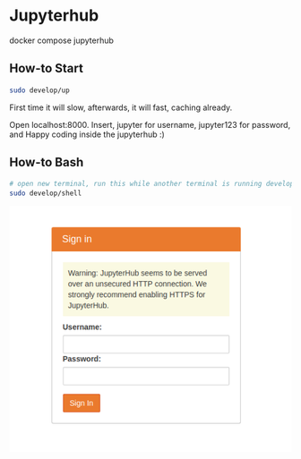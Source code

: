 # Jupyterhub

docker compose jupyterhub

## How-to Start
```bash
sudo develop/up
```

First time it will slow, afterwards, it will fast, caching already.

Open localhost:8000. Insert, jupyter for username, jupyter123 for password, and Happy coding inside the jupyterhub :)

## How-to Bash
```bash
# open new terminal, run this while another terminal is running develop/up
sudo develop/shell
```

![alt text](jupyterhub.png)

